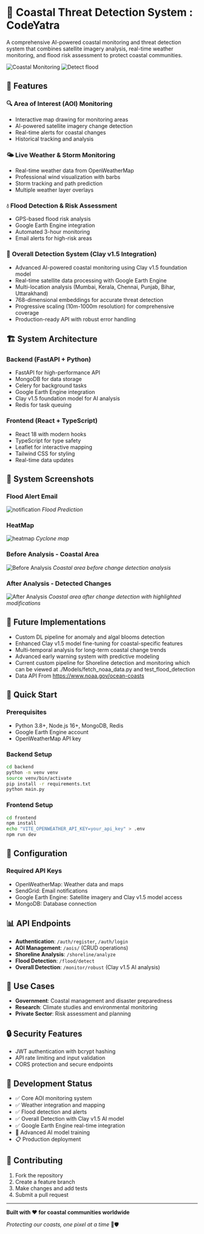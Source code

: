 # 🌊 Coastal Threat Detection System : CodeYatra

A comprehensive AI-powered coastal monitoring and threat detection system that combines satellite imagery analysis, real-time weather monitoring, and flood risk assessment to protect coastal communities.

![Coastal Monitoring](image1.png)
![Detect flood](pipeline.jpg)

## 🚀 Features

### 🔍 **Area of Interest (AOI) Monitoring**
- Interactive map drawing for monitoring areas
- AI-powered satellite imagery change detection
- Real-time alerts for coastal changes
- Historical tracking and analysis

### 🌤️ **Live Weather & Storm Monitoring**
- Real-time weather data from OpenWeatherMap
- Professional wind visualization with barbs
- Storm tracking and path prediction
- Multiple weather layer overlays

### 💧 **Flood Detection & Risk Assessment**
- GPS-based flood risk analysis
- Google Earth Engine integration
- Automated 3-hour monitoring
- Email alerts for high-risk areas

### 🤖 **Overall Detection System (Clay v1.5 Integration)**
- Advanced AI-powered coastal monitoring using Clay v1.5 foundation model
- Real-time satellite data processing with Google Earth Engine
- Multi-location analysis (Mumbai, Kerala, Chennai, Punjab, Bihar, Uttarakhand)
- 768-dimensional embeddings for accurate threat detection
- Progressive scaling (10m-1000m resolution) for comprehensive coverage
- Production-ready API with robust error handling

## 🏗️ System Architecture

### **Backend (FastAPI + Python)**
- FastAPI for high-performance API
- MongoDB for data storage
- Celery for background tasks
- Google Earth Engine integration
- Clay v1.5 foundation model for AI analysis
- Redis for task queuing

### **Frontend (React + TypeScript)**
- React 18 with modern hooks
- TypeScript for type safety
- Leaflet for interactive mapping
- Tailwind CSS for styling
- Real-time data updates

## 📸 System Screenshots
### **Flood Alert Email**
![notification](notification.jpg)
*Flood Prediction*

### **HeatMap**
![heatmap](heatmap.png)
*Cyclone map*

### **Before Analysis - Coastal Area**
![Before Analysis](image_before.png)
*Coastal area before change detection analysis*

### **After Analysis - Detected Changes**
![After Analysis](image_after.png)
*Coastal area after change detection with highlighted modifications*

## 🔮 Future Implementations
- Custom DL pipeline for anomaly and algal blooms detection
- Enhanced Clay v1.5 model fine-tuning for coastal-specific features
- Multi-temporal analysis for long-term coastal change trends
- Advanced early warning system with predictive modeling
- Current custom pipeline for Shoreline detection and monitoring which can be viewed at ./Models/fetch_noaa_data.py and test_flood_detection
- Data API From https://www.noaa.gov/ocean-coasts


## 🚀 Quick Start

### **Prerequisites**
- Python 3.8+, Node.js 16+, MongoDB, Redis
- Google Earth Engine account
- OpenWeatherMap API key

### **Backend Setup**
```bash
cd backend
python -m venv venv
source venv/bin/activate
pip install -r requirements.txt
python main.py
```

### **Frontend Setup**
```bash
cd frontend
npm install
echo "VITE_OPENWEATHER_API_KEY=your_api_key" > .env
npm run dev
```

## 🔧 Configuration

### **Required API Keys**
- OpenWeatherMap: Weather data and maps
- SendGrid: Email notifications
- Google Earth Engine: Satellite imagery and Clay v1.5 model access
- MongoDB: Database connection

## 📊 API Endpoints

- **Authentication**: `/auth/register`, `/auth/login`
- **AOI Management**: `/aois/` (CRUD operations)
- **Shoreline Analysis**: `/shoreline/analyze`
- **Flood Detection**: `/flood/detect`
- **Overall Detection**: `/monitor/robust` (Clay v1.5 AI analysis)

## 🎯 Use Cases

- **Government**: Coastal management and disaster preparedness
- **Research**: Climate studies and environmental monitoring
- **Private Sector**: Risk assessment and planning

## 🔒 Security Features

- JWT authentication with bcrypt hashing
- API rate limiting and input validation
- CORS protection and secure endpoints

## 🚧 Development Status

- ✅ Core AOI monitoring system
- ✅ Weather integration and mapping
- ✅ Flood detection and alerts
- ✅ Overall Detection with Clay v1.5 AI model
- ✅ Google Earth Engine real-time integration
- 🚧 Advanced AI model training
- 📋 Production deployment

## 🤝 Contributing

1. Fork the repository
2. Create a feature branch
3. Make changes and add tests
4. Submit a pull request


---

**Built with ❤️ for coastal communities worldwide**

*Protecting our coasts, one pixel at a time* 🌊🛡️
